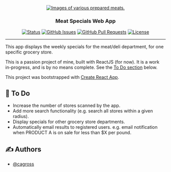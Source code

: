 <p align="center">
  <a href="" rel="noopener">
 <img src="https://i.imgur.com/TcRdgaI.jpg" alt="Images of various prepared meats."></a>
</p>

<h3 align="center">Meat Specials Web App</h3>

<div align="center">

  [![Status](https://img.shields.io/badge/status-active-success.svg)]() 
  [![GitHub Issues](https://img.shields.io/github/issues/cagross/react-specials.svg)](https://github.com/cagross/react-specials/issues)
  [![GitHub Pull Requests](https://img.shields.io/github/issues-pr/cagross/react-specials.svg)](https://github.com/cagross/react-specials/pulls)
  [![License](https://img.shields.io/badge/license-MIT-blue.svg)](/LICENSE)

</div>

---
This app displays the weekly specials for the meat/deli department, for one specific grocery store.

This is a passion project of mine, built with ReactJS (for now).  It is a work in-progress, and is by no means complete.  See the [To Do section](#todo) below.

This project was bootstrapped with [Create React App](https://github.com/facebook/create-react-app).

<!-- 
## 📝 Table of Contents
- [About](#about)
- [Getting Started](#getting_started)
- [Deployment](#deployment)
- [Usage](#usage)
- [Built Using](#built_using)
- [TODO](../TODO.md)
- [Contributing](../CONTRIBUTING.md)
- [Authors](#authors)
- [Acknowledgments](#acknowledgement) -->

<!-- ## 🧐 About <a name = "about"></a>
Write about 1-2 paragraphs describing the purpose of your project. -->

<!-- ## 🏁 Getting Started <a name = "getting_started"></a> -->
<!-- These instructions will get you a copy of the project up and running on your local machine for development and testing purposes. See [deployment](#deployment) for notes on how to deploy the project on a live system. -->
<!-- 
### Prerequisites
What things you need to install the software and how to install them.

```
Give examples
``` -->
<!-- 
### Installing
A step by step series of examples that tell you how to get a development env running.

Say what the step will be

```
Give the example
```

And repeat

```
until finished
```

End with an example of getting some data out of the system or using it for a little demo. -->

<!-- ## 🔧 Running the tests <a name = "tests"></a>
Explain how to run the automated tests for this system. -->
<!-- 
### Break down into end to end tests
Explain what these tests test and why

```
Give an example
``` -->

<!-- ### And coding style tests
Explain what these tests test and why

```
Give an example
``` -->

<!-- ## 🎈 Usage <a name="usage"></a>
Add notes about how to use the system. -->

## 🎈 To Do <a name="todo"></a>
* Increase the number of stores scanned by the app.
* Add more search functionality (e.g. search all stores within a given radius).
* Display specials for other grocery store departments.
* Automatically email results to registered users.  e.g. email notification when PRODUCT A is on sale for less than $X per pound.


<!-- ## 🚀 Deployment <a name = "deployment"></a>
Add additional notes about how to deploy this on a live system. -->

<!-- ## ⛏️ Built Using <a name = "built_using"></a>
- [MongoDB](https://www.mongodb.com/) - Database
- [Express](https://expressjs.com/) - Server Framework
- [VueJs](https://vuejs.org/) - Web Framework
- [NodeJs](https://nodejs.org/en/) - Server Environment -->

## ✍️ Authors <a name = "authors"></a>
- [@cagross](https://github.com/cagross)

<!-- See also the list of [contributors](https://github.com/kylelobo/The-Documentation-Compendium/contributors) who participated in this project. -->

<!-- ## 🎉 Acknowledgements <a name = "acknowledgement"></a>
- Hat tip to anyone whose code was used
- Inspiration
- References -->